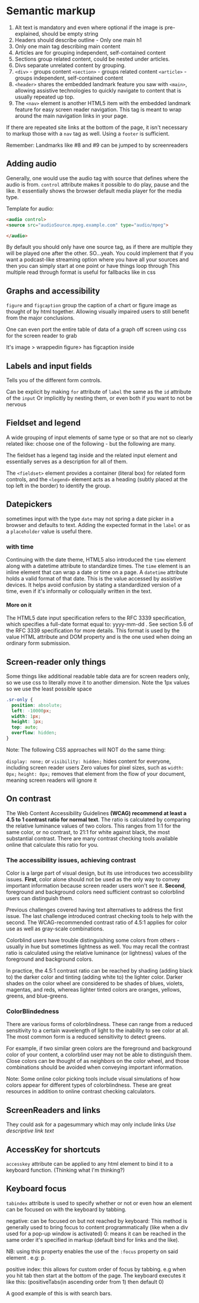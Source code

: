 # Semantic markup

1. Alt text is mandatory and even where optional if the image is pre-explained, should be empty string
2. Headers should describe outline - Only one main h1
3. Only one main tag describing main content
4. Articles are for grouping independent, self-contained content
5. Sections group related content, could be nested under articles.
6. Divs separate unrelated content by grouping.
7. `<div>` - groups content `<section>` - groups related content `<article>` - groups independent, self-contained content
8. `<header>` shares the embedded landmark feature you saw with `<main>`, allowing assistive technologies to quickly navigate to content that is usually repeated up top.
9. The `<nav>` element is another HTML5 item with the embedded landmark feature for easy screen reader navigation. This tag is meant to wrap around the main navigation links in your page.

If there are repeated site links at the bottom of the page, it isn't necessary to markup those with a `nav` tag as well. Using a `footer` is sufficient.

Remember: Landmarks like #8 and #9 can be jumped to by screenreaders

## Adding audio

Generally, one would use the audio tag with source that defines where the audio is from. `control` attribute makes it possible to do play, pause and the like. It essentially shows the browser default media player for the media type.

Template for audio:

```HTML
<audio control>
<source src="audioSource.mpeg.example.com" type="audio/mpeg">

</audio>
```

By default you should only have one source tag, as if there are multiple they will be played one after the other. SO...yeah. You could implement that if you want a podcast-like streaming option where you have all your sources and then you can simply start at one point or have things loop through
This multiple read through format is useful for fallbacks like in css

## Graphs and accessibility

`figure` and `figcaption` group the caption of a chart or figure image as thought of by html together.
Allowing visually impaired users to still benefit from the major conclusions.

One can even port the entire table of data of a graph off screen using css for the screen reader to grab

It's image > wrappedin figure> has figcaption inside

## Labels and input fields

Tells you of the different form controls.

Can be explicit by making `for` attribute of `label` the same as the `id` attribute of the `input`
Or implicitly by nesting them, or even both if you want to not be nervous

## Fieldset and legend

A wide grouping of input elements of same type or so that are not so clearly related like: choose one of the following - but the following are many.

The fieldset has a legend tag inside and the related input element and essentially serves as a description for all of them.

The `<fieldset>` element provides a container (literal box) for related form controls, and the `<legend>` element acts as a heading (subtly placed at the top left in the border) to identify the group.

## Datepickers

sometimes input with the type `date` may not spring a date picker in a browser and defaults to text.
Adding the expected format in the `label` or as a `placeholder` value is useful there.

### with time

Continuing with the date theme, HTML5 also introduced the `time` element along with a datetime attribute to standardize times. The `time` element is an inline element that can wrap a date or time on a page. A `datetime` attribute holds a valid format of that date. This is the value accessed by assistive devices. It helps avoid confusion by stating a standardized version of a time, even if it's informally or colloquially written in the text.

#### More on it

The HTML5 date input specification refers to the RFC 3339 specification, which specifies a full-date format equal to: yyyy-mm-dd . See section 5.6 of the RFC 3339 specification for more details. This format is used by the value HTML attribute and DOM property and is the one used when doing an ordinary form submission.

## Screen-reader only things

Some things like additional readable table data are for screen readers only, so we use css to literally move it to another dimension. Note the 1px values so we use the least possible space

```CSS
.sr-only {
  position: absolute;
  left: -10000px;
  width: 1px;
  height: 1px;
  top: auto;
  overflow: hidden;
}
```

Note: The following CSS approaches will NOT do the same thing:

`display: none;` or `visibility: hidden;` hides content for everyone, including screen reader users
Zero values for pixel sizes, such as `width: 0px;` `height: 0px;` removes that element from the flow of your document, meaning screen readers will ignore it

## On contrast

The Web Content Accessibility Guidelines **(WCAG) recommend at least a 4.5 to 1 contrast ratio for normal text**. The ratio is calculated by comparing the relative luminance values of two colors. This ranges from 1:1 for the same color, or no contrast, to 21:1 for white against black, the most substantial contrast. There are many contrast checking tools available online that calculate this ratio for you.

### The accessibility issues, achieving contrast

Color is a large part of visual design, but its use introduces two accessibility issues. **First**, color alone should not be used as the only way to convey important information because screen reader users won't see it. **Second**, foreground and background colors need sufficient contrast so colorblind users can distinguish them.

Previous challenges covered having text alternatives to address the first issue. The last challenge introduced contrast checking tools to help with the second. The WCAG-recommended contrast ratio of 4.5:1 applies for color use as well as gray-scale combinations.

Colorblind users have trouble distinguishing some colors from others - usually in hue but sometimes lightness as well. You may recall the contrast ratio is calculated using the relative luminance (or lightness) values of the foreground and background colors.

In practice, the 4.5:1 contrast ratio can be reached by shading (adding black to) the darker color and tinting (adding white to) the lighter color. Darker shades on the color wheel are considered to be shades of blues, violets, magentas, and reds, whereas lighter tinted colors are oranges, yellows, greens, and blue-greens.

### ColorBlindedness

There are various forms of colorblindness. These can range from a reduced sensitivity to a certain wavelength of light to the inability to see color at all. The most common form is a reduced sensitivity to detect greens.

For example, if two similar green colors are the foreground and background color of your content, a colorblind user may not be able to distinguish them. Close colors can be thought of as neighbors on the color wheel, and those combinations should be avoided when conveying important information.

Note: Some online color picking tools include visual simulations of how colors appear for different types of colorblindness. These are great resources in addition to online contrast checking calculators.

## ScreenReaders and links

They could ask for a pagesummary which may only include links
_Use descriptive link text_

## AccessKey for shortcuts

`accesskey` attribute can be applied to any html element to bind it to a keyboard function. (Thinking what I'm thinking?)

## Keyboard focus

`tabindex` attribute is used to specify whether or not or even how an element can be focused on with the keyboard by tabbing.

negative: can be focused on but not reached by keyboard: This method is generally used to bring focus to content programmatically (like when a div used for a pop-up window is activated)
0: means it can be reached in the same order it's specified in markup (default bind for links and the like).

NB: using this property enables the use of the `:focus` property on said element . e.g: p.

positive index: this allows for custom order of focus by tabbing. e.g when you hit tab then start at the bottom of the page.
The keyboard executes it like this: (positiveTabs(in ascending order from 1) then default 0)

A good example of this is with search bars.
